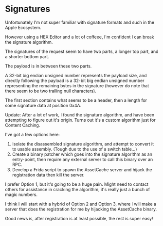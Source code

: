# Signatures

Unfortunately I'm not super familiar with signature formats and such in the Apple Ecosystem.

However using a HEX Editor and a lot of coffeee, I'm confident I can break the signature algorithm.

The signatures of the request seem to have two parts, a longer top part, and a shorter bottom part.

The payload is in between these two parts.

A 32-bit big endian unsigned number represents the payload size, and directly following the payload is a 32-bit big endian unsigned number representing the remaining bytes in the signature (however do note that there seem to be two trailing null characters).

The first section contains what seems to be a header, then a length for some signature data at position 0x4A.

Update: After a lot of work, I found the signature algorithm, and have been attempting to figure out it's origin. Turns out it's a custom algorithm just for Content Caching.

I've got a few options here:

1. Isolate the disassembled signature algorithm, and attempt to convert it to usable assembly. (Tough due to the use of a switch table...)
2. Create a binary patcher which goes into the signature algorithm as an entry-point, then require any external server to call this binary over an RPC.
3. Develop a Frida script to spawn the AssetCache server and hijack the registration data then kill the server.

I prefer Option 1, but it's going to be a huge pain. Might need to contact others for assistance in cracking the algorithm, it's really just a bunch of magic numbers.

I think I will start with a hybrid of Option 2 and Option 3, where I will make a server that does the registration for me by hijacking the AssetCache binary.

Good news is, after registration is at least possible, the rest is super easy!
